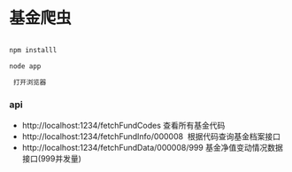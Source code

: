 # 基金爬虫


```sh

npm installl

node app

 打开浏览器 
```

### api

* http://localhost:1234/fetchFundCodes 查看所有基金代码
* http://localhost:1234/fetchFundInfo/000008  根据代码查询基金档案接口
* http://localhost:1234/fetchFundData/000008/999 基金净值变动情况数据接口(999并发量)
